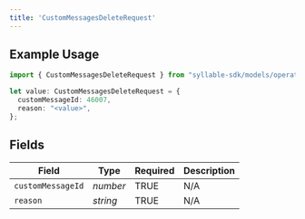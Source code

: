 ```yaml
---
title: 'CustomMessagesDeleteRequest'
---
```


## Example Usage

```typescript
import { CustomMessagesDeleteRequest } from "syllable-sdk/models/operations";

let value: CustomMessagesDeleteRequest = {
  customMessageId: 46007,
  reason: "<value>",
};
```

## Fields

| Field              | Type               | Required           | Description        |
| ------------------ | ------------------ | ------------------ | ------------------ |
| `customMessageId`  | *number*           | TRUE | N/A                |
| `reason`           | *string*           | TRUE | N/A                |